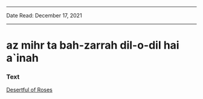 ***
Date Read: December 17, 2021
***

# az mihr ta bah-zarrah dil-o-dil hai a`inah

### Text
[Desertful of Roses](http://www.columbia.edu/itc/mealac/pritchett/00ghalib/128/index_128.html)

